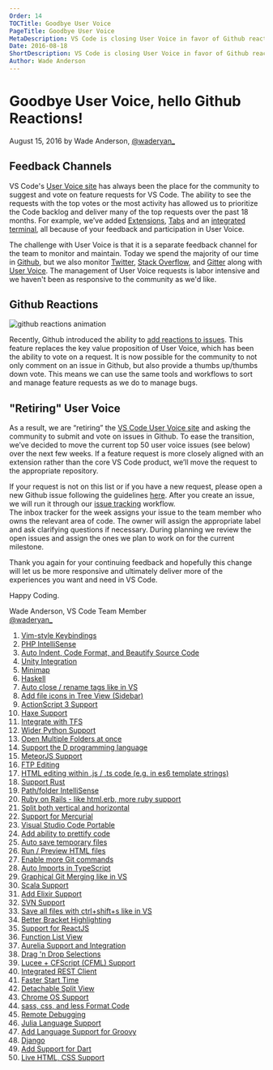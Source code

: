 ```yaml
---
Order: 14
TOCTitle: Goodbye User Voice
PageTitle: Goodbye User Voice
MetaDescription: VS Code is closing User Voice in favor of Github reactions.  
Date: 2016-08-18
ShortDescription: VS Code is closing User Voice in favor of Github reactions. 
Author: Wade Anderson
---
```


# Goodbye User Voice, hello Github Reactions! 

August 15, 2016 by Wade Anderson, [@waderyan_](https://twitter.com/waderyan_)
  
## Feedback Channels

VS Code's [User Voice site](https://visualstudio.uservoice.com/forums/293070-visual-studio-code) has always been the place for the community to suggest and vote on feature requests for VS Code. The ability to see the requests with the top votes or the most activity has allowed us to prioritize the Code backlog and deliver many of the top requests over the past 18 months. For example, we’ve added [Extensions](https://visualstudio.uservoice.com/forums/293070-visual-studio-code/suggestions/9181439-plugins), [Tabs](https://visualstudio.uservoice.com/forums/293070-visual-studio-code/suggestions/7752519-implement-tabs) and an [integrated terminal](https://visualstudio.uservoice.com/forums/293070-visual-studio-code/suggestions/7752357-integrated-terminal), all because of your feedback and participation in User Voice. 
  
The challenge with User Voice is that it is a separate feedback channel for the team to monitor and maintain. Today we spend the majority of our time in [Github](https://github.com/Microsoft/vscode), but we also monitor [Twitter](https://twitter.com/code), [Stack Overflow](http://stackoverflow.com/questions/tagged/vscode), and [Gitter](https://gitter.im/Microsoft/vscode) along with [User Voice](https://visualstudio.uservoice.com/forums/293070-visual-studio-code). The management of User Voice requests is labor intensive and we haven't been as responsive to the community as we'd like.  

## Github Reactions

![github reactions animation](2016_08_19_github_reaction.gif)

Recently, Github introduced the ability to [add reactions to issues](https://github.com/blog/2119-add-reactions-to-pull-requests-issues-and-comments). This feature replaces the key value proposition of User Voice, which has been the ability to vote on a request. It is now possible for the community to not only comment on an issue in Github, but also provide a thumbs up/thumbs down vote. This means we can use the same tools and workflows to sort and manage feature requests as we do to manage bugs.
  
## "Retiring" User Voice

As a result, we are “retiring” the [VS Code User Voice site](https://visualstudio.uservoice.com/forums/293070-visual-studio-code) and asking the community to submit and vote on issues in Github.  To ease the transition, we’ve decided to move the current top 50 user voice issues (see below) over the next few weeks. If a feature request is more closely aligned with an extension rather than the core VS Code product, we’ll  move the request to the appropriate repository. 
 
If your request is not on this list or if you have a new request, please open a new Github issue following the guidelines [here](https://github.com/Microsoft/vscode/blob/master/CONTRIBUTING.md). After you create an issue, we will run it through our [issue tracking](https://github.com/Microsoft/vscode/wiki/Issue-Tracking) workflow.  
The inbox tracker for the week assigns your issue to the team member who owns the relevant area of code. The owner will assign the appropriate label and ask clarifying questions if necessary. During planning we review the open issues and assign the ones we plan to work on for the current milestone.  
  
Thank you again for your continuing feedback and hopefully this change will let us be more responsive and ultimately deliver more of the experiences you want and need in VS Code. 
  
Happy Coding. 

Wade Anderson, VS Code Team Member <br>
[@waderyan_](https://twitter.com/waderyan_)
  
1. [Vim-style Keybindings](https://visualstudio.uservoice.com/forums/293070-visual-studio-code/suggestions/7752447-vim-style-keybindings)
2. [PHP IntelliSense](https://visualstudio.uservoice.com/forums/293070-visual-studio-code/suggestions/7752606-php-intellisense)
3. [Auto Indent, Code Format, and Beautify Source Code](https://visualstudio.uservoice.com/forums/293070-visual-studio-code/suggestions/7752552-auto-indent-code-format-beautify-source-code)
4. [Unity Integration](https://visualstudio.uservoice.com/forums/293070-visual-studio-code/suggestions/7752702-unity-integration)
5. [Minimap](https://visualstudio.uservoice.com/forums/293070-visual-studio-code/suggestions/7752789-minimap)
6. [Haskell](https://visualstudio.uservoice.com/forums/293070-visual-studio-code/suggestions/7756542-haskell)
7. [Auto close / rename tags like in VS](https://visualstudio.uservoice.com/forums/293070-visual-studio-code/suggestions/8243982-auto-close-rename-html-tags-like-visual-studio)
8. [Add file icons in Tree View (Sidebar)](https://visualstudio.uservoice.com/forums/293070-visual-studio-code/suggestions/7800105-add-file-icons-in-the-treeview-sidebar)
9. [ActionScript 3 Support](https://visualstudio.uservoice.com/forums/293070-visual-studio-code/suggestions/7757226-actionscript-3-support)
10. [Haxe Support](https://visualstudio.uservoice.com/forums/293070-visual-studio-code/suggestions/7756341-haxe-support)
11. [Integrate with TFS](https://visualstudio.uservoice.com/forums/293070-visual-studio-code/suggestions/7752390-integrate-with-team-foundation-server)
12. [Wider Python Support](https://visualstudio.uservoice.com/forums/293070-visual-studio-code/suggestions/7752336-wider-python-support)
13. [Open Multiple Folders at once](https://visualstudio.uservoice.com/forums/293070-visual-studio-code/suggestions/7756986-open-multiple-folders-at-once)
14. [Support the D programming language](https://visualstudio.uservoice.com/forums/293070-visual-studio-code/suggestions/7763160-support-the-d-programming-language)
15. [MeteorJS Support](https://visualstudio.uservoice.com/forums/293070-visual-studio-code/suggestions/7755360-meteorjs-support)
16. [FTP Editing](https://visualstudio.uservoice.com/forums/293070-visual-studio-code/suggestions/7752729-ftp-editing)
17. [HTML editing within .js / .ts code (e.g. in es6 template strings)](https://visualstudio.uservoice.com/forums/293070-visual-studio-code/suggestions/9660111-html-editing-within-js-ts-code-e-g-in-es6-temp)
18. [Support Rust](https://visualstudio.uservoice.com/forums/293070-visual-studio-code/suggestions/7755504-support-rust)
19. [Path/folder IntelliSense](https://visualstudio.uservoice.com/forums/293070-visual-studio-code/suggestions/7875195-path-folder-intellisense)
20. [Ruby on Rails - like html.erb, more ruby support](https://visualstudio.uservoice.com/forums/293070-visual-studio-code/suggestions/7758042-ruby-on-rails-like-html-erb-more-ruby-support)
21. [Split both vertical and horizontal](https://visualstudio.uservoice.com/forums/293070-visual-studio-code/suggestions/7755933-split-both-vertical-and-horizontal)
22. [Support for Mercurial](https://visualstudio.uservoice.com/forums/293070-visual-studio-code/suggestions/7752945-support-for-mercurial)
23. [Visual Studio Code Portable](https://visualstudio.uservoice.com/forums/293070-visual-studio-code/suggestions/7760061-visual-studio-code-portable)
24. [Add ability to prettify code](https://visualstudio.uservoice.com/forums/293070-visual-studio-code/suggestions/8893870-add-ability-to-prettify-code)
25. [Auto save temporary files](https://visualstudio.uservoice.com/forums/293070-visual-studio-code/suggestions/7756146-auto-save-temporary-files)
26. [Run / Preview HTML files](https://visualstudio.uservoice.com/forums/293070-visual-studio-code/suggestions/7757253-run-preview-html-files)
27. [Enable more Git commands](https://visualstudio.uservoice.com/forums/293070-visual-studio-code/suggestions/7756014-enable-more-git-commands)
28. [Auto Imports in TypeScript](https://visualstudio.uservoice.com/forums/293070-visual-studio-code/suggestions/13344849-auto-imports-in-typescript)
29. [Graphical Git Merging like in VS](https://visualstudio.uservoice.com/forums/293070-visual-studio-code/suggestions/9009613-graphical-git-merging-like-in-visual-studio)
30. [Scala Support](https://visualstudio.uservoice.com/forums/293070-visual-studio-code/suggestions/7755597-scala-support)
31. [Add Elixir Support](https://visualstudio.uservoice.com/forums/293070-visual-studio-code/suggestions/7764939-add-elixir-support)
32. [SVN Support](https://visualstudio.uservoice.com/forums/293070-visual-studio-code/suggestions/7756200-svn-support)
33. [Save all files with ctrl+shift+s like in VS](https://visualstudio.uservoice.com/forums/293070-visual-studio-code/suggestions/9715599-use-ctrl-shift-s-to-save-all-files-like-visual-st)
34. [Better Bracket Highlighting](https://visualstudio.uservoice.com/forums/293070-visual-studio-code/suggestions/10584708-bracket-highlighting)
35. [Support for ReactJS](https://visualstudio.uservoice.com/forums/293070-visual-studio-code/suggestions/8669974-i-strongly-recomend-add-support-react-js-intellise)
36. [Function List View](https://visualstudio.uservoice.com/forums/293070-visual-studio-code/suggestions/7778991-function-list-view)
37. [Aurelia Support and Integration](https://visualstudio.uservoice.com/forums/293070-visual-studio-code/suggestions/8017794-add-aurelia-support-and-integration)
38. [Drag 'n Drop Selections](https://visualstudio.uservoice.com/forums/293070-visual-studio-code/suggestions/7763958-drag-n-drop-selections)
39. [Lucee + CFScript (CFML) Support](https://visualstudio.uservoice.com/forums/293070-visual-studio-code/suggestions/7921458-lucee-cfscript-cfml-support)
40. [Integrated REST Client](https://visualstudio.uservoice.com/forums/293070-visual-studio-code/suggestions/8473300-integrated-rest-client)
41. [Faster Start Time](https://visualstudio.uservoice.com/forums/293070-visual-studio-code/suggestions/7755435-faster-start-time)
42. [Detachable Split View](https://visualstudio.uservoice.com/forums/293070-visual-studio-code/suggestions/8279298-detachable-split-view)
43. [Chrome OS Support](https://visualstudio.uservoice.com/forums/293070-visual-studio-code/suggestions/7773537-chrome-os-support)
44. [sass, css, and less Format Code](https://visualstudio.uservoice.com/forums/293070-visual-studio-code/suggestions/7908831-sass-css-and-less-format-code)
45. [Remote Debugging](https://visualstudio.uservoice.com/forums/293070-visual-studio-code/suggestions/7872216-remote-debugging)
46. [Julia Language Support](https://visualstudio.uservoice.com/forums/293070-visual-studio-code/suggestions/7763118-julia-language-support)
47. [Add Language Support for Groovy](https://visualstudio.uservoice.com/forums/293070-visual-studio-code/suggestions/7752468-add-language-support-for-groovy)
48. [Django](https://visualstudio.uservoice.com/forums/293070-visual-studio-code/suggestions/7756389-django)
49. [Add Support for Dart](https://visualstudio.uservoice.com/forums/293070-visual-studio-code/suggestions/7778799-add-support-for-dart)
50. [Live HTML, CSS Support](https://visualstudio.uservoice.com/forums/293070-visual-studio-code/suggestions/8432782-live-html-css-for-web-developer)